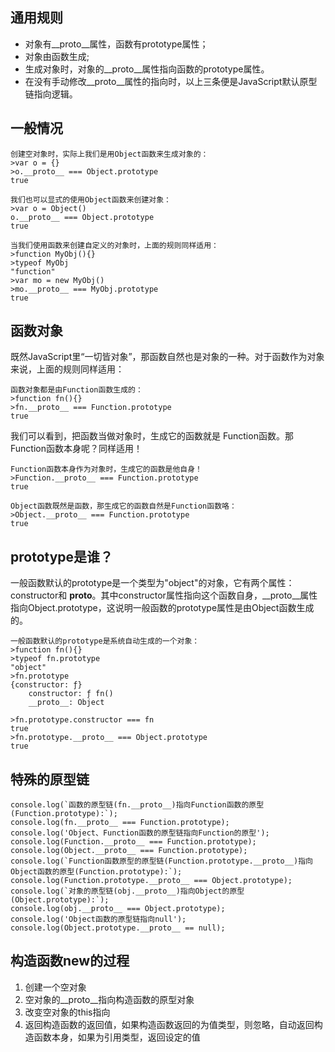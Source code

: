 ## 通用规则

- 对象有__proto__属性，函数有prototype属性；
- 对象由函数生成;
- 生成对象时，对象的__proto__属性指向函数的prototype属性。
- 在没有手动修改__proto__属性的指向时，以上三条便是JavaScript默认原型链指向逻辑。

## 一般情况

	创建空对象时，实际上我们是用Object函数来生成对象的：
	>var o = {}
	>o.__proto__ === Object.prototype
	true
	
	我们也可以显式的使用Object函数来创建对象：
	>var o = Object()
	o.__proto__ === Object.prototype
	true
	
	当我们使用函数来创建自定义的对象时，上面的规则同样适用：
	>function MyObj(){}
	>typeof MyObj
	"function"
	>var mo = new MyObj()
	>mo.__proto__ === MyObj.prototype
	true

## 函数对象

既然JavaScript里“一切皆对象”，那函数自然也是对象的一种。对于函数作为对象来说，上面的规则同样适用：

	函数对象都是由Function函数生成的：
	>function fn(){}
	>fn.__proto__ === Function.prototype
	true

我们可以看到，把函数当做对象时，生成它的函数就是 Function函数。那Function函数本身呢？同样适用！

	Function函数本身作为对象时，生成它的函数是他自身！
	>Function.__proto__ === Function.prototype
	true

	Object函数既然是函数，那生成它的函数自然是Function函数咯：
	>Object.__proto__ === Function.prototype
	true

## prototype是谁？

一般函数默认的prototype是一个类型为"object"的对象，它有两个属性：constructor和 __proto__。其中constructor属性指向这个函数自身，__proto__属性指向Object.prototype，这说明一般函数的prototype属性是由Object函数生成的。

	一般函数默认的prototype是系统自动生成的一个对象：
	>function fn(){}
	>typeof fn.prototype
	"object"
	>fn.prototype
	{constructor: ƒ}
	    constructor: ƒ fn()
	    __proto__: Object
	
	>fn.prototype.constructor === fn
	true
	>fn.prototype.__proto__ === Object.prototype
	true

## 特殊的原型链

	console.log(`函数的原型链(fn.__proto__)指向Function函数的原型(Function.prototype):`);
    console.log(fn.__proto__ === Function.prototype);
    console.log('Object、Function函数的原型链指向Function的原型');
    console.log(Function.__proto__ === Function.prototype);
    console.log(Object.__proto__ === Function.prototype);
    console.log(`Function函数原型的原型链(Function.prototype.__proto__)指向Object函数的原型(Function.prototype):`);
    console.log(Function.prototype.__proto__ === Object.prototype);
    console.log(`对象的原型链(obj.__proto__)指向Object的原型(Object.prototype):`);
    console.log(obj.__proto__ === Object.prototype);
    console.log('Object函数的原型链指向null');
    console.log(Object.prototype.__proto__ == null);	

## 构造函数new的过程

1. 创建一个空对象
2. 空对象的__proto__指向构造函数的原型对象
3. 改变空对象的this指向
4. 返回构造函数的返回值，如果构造函数返回的为值类型，则忽略，自动返回构造函数本身，如果为引用类型，返回设定的值